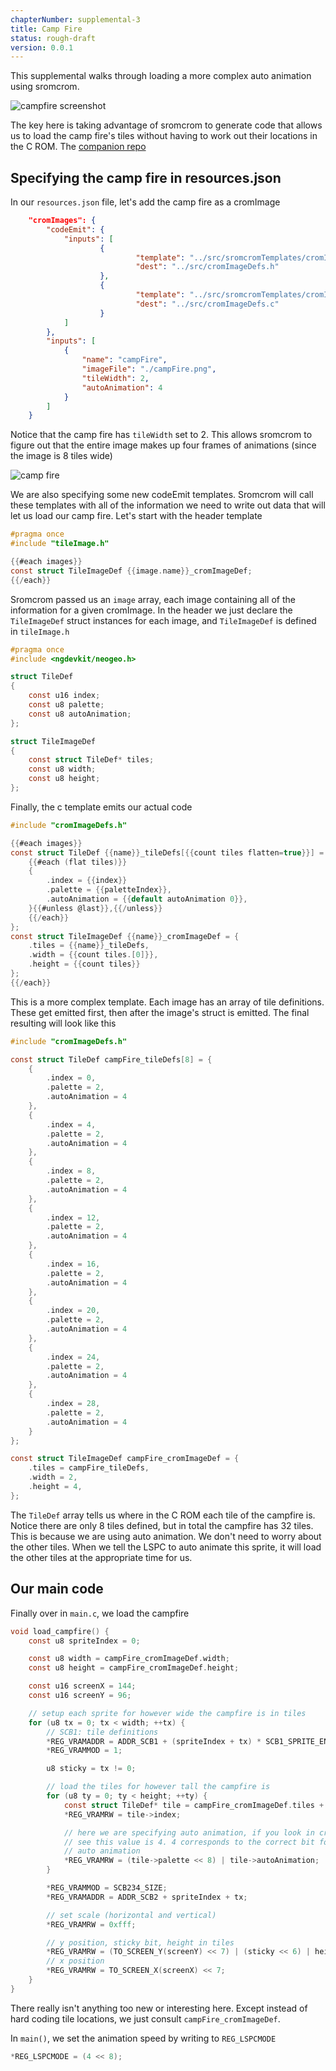 ```yaml
---
chapterNumber: supplemental-3
title: Camp Fire
status: rough-draft
version: 0.0.1
---
```


This supplemental walks through loading a more complex auto animation using sromcrom.

![campfire screenshot](./campFireScreenshot.png)

The key here is taking advantage of sromcrom to generate code that allows us to load the camp fire's tiles without having to work out their locations in the C ROM. The [companion repo](https://github.com/city41/neo-geo-dev-book-game/tree/supplemental-3-camp-fire/)

## Specifying the camp fire in resources.json

In our `resources.json` file, let's add the camp fire as a cromImage

```json
	"cromImages": {
		"codeEmit": {
            "inputs": [
                    {
                            "template": "../src/sromcromTemplates/cromImageDefs.h.hbr",
                            "dest": "../src/cromImageDefs.h"
                    },
                    {
                            "template": "../src/sromcromTemplates/cromImageDefs.c.hbr",
                            "dest": "../src/cromImageDefs.c"
                    }
            ]
        },
		"inputs": [
			{
				"name": "campFire",
				"imageFile": "./campFire.png",
				"tileWidth": 2,
				"autoAnimation": 4
			}
		]
	}
```

Notice that the camp fire has `tileWidth` set to 2. This allows sromcrom to figure out that the entire image makes up four frames of animations (since the image is 8 tiles wide)

![camp fire](./campFire.png)

We are also specifying some new codeEmit templates. Sromcrom will call these templates with all of the information we need to write out data that will let us load our camp fire. Let's start with the header template

```c
#pragma once
#include "tileImage.h"

{{#each images}}
const struct TileImageDef {{image.name}}_cromImageDef;
{{/each}}
```

Sromcrom passed us an `image` array, each image containing all of the information for a given cromImage. In the header we just declare the `TileImageDef` struct instances for each image, and `TileImageDef` is defined in `tileImage.h`

```c
#pragma once
#include <ngdevkit/neogeo.h>

struct TileDef
{
    const u16 index;
    const u8 palette;
    const u8 autoAnimation;
};

struct TileImageDef
{
    const struct TileDef* tiles;
    const u8 width;
    const u8 height;
};
```

Finally, the c template emits our actual code

```c
#include "cromImageDefs.h"

{{#each images}}
const struct TileDef {{name}}_tileDefs[{{count tiles flatten=true}}] = {
    {{#each (flat tiles)}}
    {
        .index = {{index}}
        .palette = {{paletteIndex}},
        .autoAnimation = {{default autoAnimation 0}},
    }{{#unless @last}},{{/unless}}
    {{/each}}
};
const struct TileImageDef {{name}}_cromImageDef = {
    .tiles = {{name}}_tileDefs,
    .width = {{count tiles.[0]}},
    .height = {{count tiles}}
};
{{/each}}
```

This is a more complex template. Each image has an array of tile definitions. These get emitted first, then after the image's struct is emitted. The final resulting will look like this

```c
#include "cromImageDefs.h"

const struct TileDef campFire_tileDefs[8] = {
    {
        .index = 0,
        .palette = 2,
        .autoAnimation = 4
    },
    {
        .index = 4,
        .palette = 2,
        .autoAnimation = 4
    },
    {
        .index = 8,
        .palette = 2,
        .autoAnimation = 4
    },
    {
        .index = 12,
        .palette = 2,
        .autoAnimation = 4
    },
    {
        .index = 16,
        .palette = 2,
        .autoAnimation = 4
    },
    {
        .index = 20,
        .palette = 2,
        .autoAnimation = 4
    },
    {
        .index = 24,
        .palette = 2,
        .autoAnimation = 4
    },
    {
        .index = 28,
        .palette = 2,
        .autoAnimation = 4
    }
};

const struct TileImageDef campFire_cromImageDef = {
    .tiles = campFire_tileDefs,
    .width = 2,
    .height = 4,
};
```

The `TileDef` array tells us where in the C ROM each tile of the campfire is. Notice there are only 8 tiles defined, but in total the campfire has 32 tiles. This is because we are using auto animation. We don't need to worry about the other tiles. When we tell the LSPC to auto animate this sprite, it will load the other tiles at the appropriate time for us.

## Our main code

Finally over in `main.c`, we load the campfire

```c
void load_campfire() {
    const u8 spriteIndex = 0;

    const u8 width = campFire_cromImageDef.width;
    const u8 height = campFire_cromImageDef.height;

    const u16 screenX = 144;
    const u16 screenY = 96;

    // setup each sprite for however wide the campfire is in tiles
    for (u8 tx = 0; tx < width; ++tx) {
        // SCB1: tile definitions
        *REG_VRAMADDR = ADDR_SCB1 + (spriteIndex + tx) * SCB1_SPRITE_ENTRY_SIZE;
        *REG_VRAMMOD = 1;

        u8 sticky = tx != 0;

        // load the tiles for however tall the campfire is
        for (u8 ty = 0; ty < height; ++ty) {
            const struct TileDef* tile = campFire_cromImageDef.tiles + tx + ty * width;
            *REG_VRAMRW = tile->index;

            // here we are specifying auto animation, if you look in cromImageDefs.c, you will
            // see this value is 4. 4 corresponds to the correct bit for setting up a 4 frame
            // auto animation
            *REG_VRAMRW = (tile->palette << 8) | tile->autoAnimation;
        }

        *REG_VRAMMOD = SCB234_SIZE;
        *REG_VRAMADDR = ADDR_SCB2 + spriteIndex + tx;

        // set scale (horizontal and vertical)
        *REG_VRAMRW = 0xfff;

        // y position, sticky bit, height in tiles
        *REG_VRAMRW = (TO_SCREEN_Y(screenY) << 7) | (sticky << 6) | height;
        // x position
        *REG_VRAMRW = TO_SCREEN_X(screenX) << 7;
    }
}
```

There really isn't anything too new or interesting here. Except instead of hard coding tile locations, we just consult `campFire_cromImageDef`.

In `main()`, we set the animation speed by writing to `REG_LSPCMODE`

```c
*REG_LSPCMODE = (4 << 8);
```
